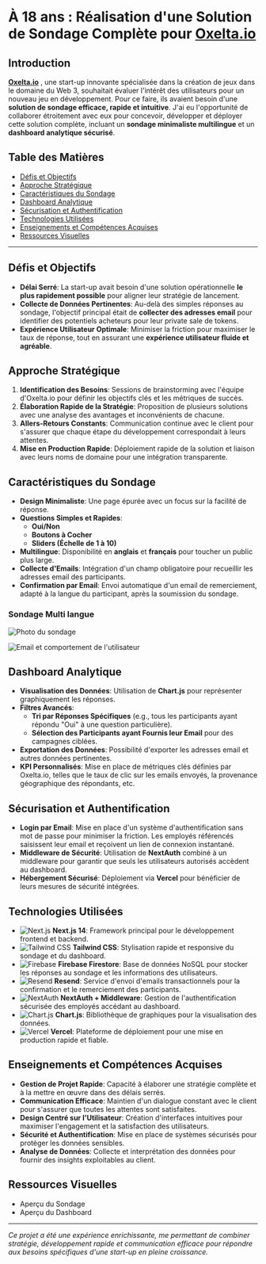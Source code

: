 # À 18 ans : Réalisation d'une Solution de Sondage Complète pour [Oxelta.io](https://www.oxelta.io/)

## Introduction

**[Oxelta.io](https://www.oxelta.io/)** , une start-up innovante spécialisée dans la création de jeux dans le domaine du Web 3, souhaitait évaluer l'intérêt des utilisateurs pour un nouveau jeu en développement. Pour ce faire, ils avaient besoin d'une **solution de sondage efficace, rapide et intuitive**. J'ai eu l'opportunité de collaborer étroitement avec eux pour concevoir, développer et déployer cette solution complète, incluant un **sondage minimaliste multilingue** et un **dashboard analytique sécurisé**.

## Table des Matières

-   [Défis et Objectifs](#d%C3%A9fis-et-objectifs)
-   [Approche Stratégique](#approche-strat%C3%A9gique)
-   [Caractéristiques du Sondage](#caract%C3%A9ristiques-du-sondage)
-   [Dashboard Analytique](#dashboard-analytique)
-   [Sécurisation et Authentification](#s%C3%A9curisation-et-authentification)
-   [Technologies Utilisées](#technologies-utilis%C3%A9es)
-   [Enseignements et Compétences Acquises](#enseignements-et-comp%C3%A9tences-acquises)
-   [Ressources Visuelles](#ressources-visuelles)

----------

## Défis et Objectifs

-   **Délai Serré**: La start-up avait besoin d'une solution opérationnelle **le plus rapidement possible** pour aligner leur stratégie de lancement.
-   **Collecte de Données Pertinentes**: Au-delà des simples réponses au sondage, l'objectif principal était de **collecter des adresses email** pour identifier des potentiels acheteurs pour leur private sale de tokens.
-   **Expérience Utilisateur Optimale**: Minimiser la friction pour maximiser le taux de réponse, tout en assurant une **expérience utilisateur fluide et agréable**.

## Approche Stratégique

1.  **Identification des Besoins**: Sessions de brainstorming avec l'équipe d'Oxelta.io pour définir les objectifs clés et les métriques de succès.
2.  **Élaboration Rapide de la Stratégie**: Proposition de plusieurs solutions avec une analyse des avantages et inconvénients de chacune.
3.  **Allers-Retours Constants**: Communication continue avec le client pour s'assurer que chaque étape du développement correspondait à leurs attentes.
4.  **Mise en Production Rapide**: Déploiement rapide de la solution et liaison avec leurs noms de domaine pour une intégration transparente.

## Caractéristiques du Sondage

-   **Design Minimaliste**: Une page épurée avec un focus sur la facilité de réponse.
-   **Questions Simples et Rapides**:
    -   **Oui/Non**
    -   **Boutons à Cocher**
    -   **Sliders (Échelle de 1 à 10)**
-   **Multilingue**: Disponibilité en **anglais** et **français** pour toucher un public plus large.
-   **Collecte d'Emails**: Intégration d'un champ obligatoire pour recueillir les adresses email des participants.
-   **Confirmation par Email**: Envoi automatique d'un email de remerciement, adapté à la langue du participant, après la soumission du sondage.

### Sondage Multi langue
![Photo du sondage ](https://i.imgur.com/YoMOays.png)


![Email et comportement de l'utilisateur](https://i.imgur.com/mMoATpT.png)
## Dashboard Analytique

-   **Visualisation des Données**: Utilisation de **Chart.js** pour représenter graphiquement les réponses.
-   **Filtres Avancés**:
    -   **Tri par Réponses Spécifiques** (e.g., tous les participants ayant répondu "Oui" à une question particulière).
    -   **Sélection des Participants ayant Fournis leur Email** pour des campagnes ciblées.
-   **Exportation des Données**: Possibilité d'exporter les adresses email et autres données pertinentes.
-   **KPI Personnalisés**: Mise en place de métriques clés définies par Oxelta.io, telles que le taux de clic sur les emails envoyés, la provenance géographique des répondants, etc.

## Sécurisation et Authentification

-   **Login par Email**: Mise en place d'un système d'authentification sans mot de passe pour minimiser la friction. Les employés référencés saisissent leur email et reçoivent un lien de connexion instantané.
-   **Middleware de Sécurité**: Utilisation de **NextAuth** combiné à un middleware pour garantir que seuls les utilisateurs autorisés accèdent au dashboard.
-   **Hébergement Sécurisé**: Déploiement via **Vercel** pour bénéficier de leurs mesures de sécurité intégrées.

## Technologies Utilisées

- ![Next.js](https://img.shields.io/badge/Next.js-000000?style=for-the-badge&logo=nextdotjs&logoColor=white) **Next.js 14**: Framework principal pour le développement frontend et backend.
- ![Tailwind CSS](https://img.shields.io/badge/Tailwind_CSS-38B2AC?style=for-the-badge&logo=tailwind-css&logoColor=white) **Tailwind CSS**: Stylisation rapide et responsive du sondage et du dashboard.
- ![Firebase](https://img.shields.io/badge/Firebase-FFCA28?style=for-the-badge&logo=firebase&logoColor=black) **Firebase Firestore**: Base de données NoSQL pour stocker les réponses au sondage et les informations des utilisateurs.
- ![Resend](https://img.shields.io/badge/Resend-0A0A0A?style=for-the-badge&logo=resend&logoColor=white) **Resend**: Service d'envoi d'emails transactionnels pour la confirmation et le remerciement des participants.
- ![NextAuth](https://img.shields.io/badge/NextAuth.js-000000?style=for-the-badge&logo=nextauthdotjs&logoColor=white) **NextAuth + Middleware**: Gestion de l'authentification sécurisée des employés accédant au dashboard.
- ![Chart.js](https://img.shields.io/badge/Chart.js-FF6384?style=for-the-badge&logo=chartdotjs&logoColor=white) **Chart.js**: Bibliothèque de graphiques pour la visualisation des données.
- ![Vercel](https://img.shields.io/badge/Vercel-000000?style=for-the-badge&logo=vercel&logoColor=white) **Vercel**: Plateforme de déploiement pour une mise en production rapide et fiable.


## Enseignements et Compétences Acquises

-   **Gestion de Projet Rapide**: Capacité à élaborer une stratégie complète et à la mettre en œuvre dans des délais serrés.
-   **Communication Efficace**: Maintien d'un dialogue constant avec le client pour s'assurer que toutes les attentes sont satisfaites.
-   **Design Centré sur l'Utilisateur**: Création d'interfaces intuitives pour maximiser l'engagement et la satisfaction des utilisateurs.
-   **Sécurité et Authentification**: Mise en place de systèmes sécurisés pour protéger les données sensibles.
-   **Analyse de Données**: Collecte et interprétation des données pour fournir des insights exploitables au client.

## Ressources Visuelles

-   Aperçu du Sondage
-   Aperçu du Dashboard

----------

_Ce projet a été une expérience enrichissante, me permettant de combiner stratégie, développement rapide et communication efficace pour répondre aux besoins spécifiques d'une start-up en pleine croissance._

